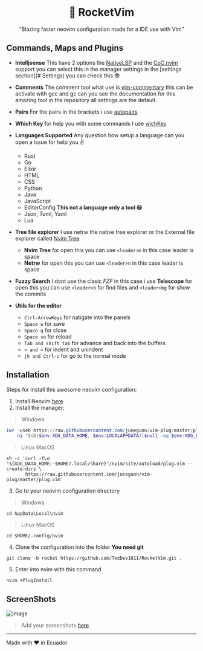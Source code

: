 <div align="center">


  
  # :rocket: RocketVim
  
  <q>Blazing faster neovim configuration made for a IDE use with Vim</q>

</div>

## Commands, Maps and Plugins

- **Intelljsense** This have 2 options the [NativeLSP](https://github.com/neovim/nvim-lspconfig) and the [CoC.nvim](https://github.com/neoclide/coc.nvim) support you can select this in the manager settings in the [settings section](# Settings) you can check this :sunglasses:

- **Comments** The comment tool what use is [vim-commentary](https://github.com/tpope/vim-commentary) this can be activate with gcc and gc can you see the documentation for this amazing tool in the repository all settings are the default.

- **Pairs** For the pairs in the brackets i use [autopairs](https://github.com/jiangmiao/auto-pairs)

- **Which Key** for help you with some commands I use [wichKey](https://github.com/folke/which-key.nvim)

- **Languages Supported** Any question how setup a language can you open a issue for help you :v:
  - Rust
  - Go
  - Elixir
  - HTML
  - CSS
  - Python
  - Java
  - JavaScript
  - EditorConfig **This not a language only a tool :smiley:**
  - Json, Toml, Yaml
  - Lua

- **Tree file explorer** I use netrw the native tree explorer or the External file explorer called [Nvim Tree](https://github.com/kyazdani42/nvim-tree.lua)
  - **Nvim Tree** for open this you can use ```<leader>m``` in this case leader is space
  - **Netrw** for open this you can use ```<leader>n``` in this case leader is space

- **Fuzzy Search** I dont use the clasic *FZF* in this case i use **Telescope** for open this  you can use ````<leader>b```` for find files and ```<leader>bg``` for show the commits

- **Utils for the editor**
  - ```Ctrl-ArrowKeys``` for natigate into the panels
  - ```Space w``` for save
  - ```Space q``` for close
  - ```Space so``` for reload
  - ````Tab and shift tab```` for advance and back into the buffers
  - `````> and <````` for indent and unindent
  - ````jk and Ctrl-c```` for go to the normal mode

## Installation

Steps for install this awesome neovim configuration:

1. Install Neovim [here](https://github.com/neovim/neovim)
2. Install the manager:

> Windows
````ps1
iwr -useb https://raw.githubusercontent.com/junegunn/vim-plug/master/plug.vim |`
    ni "$(@($env:XDG_DATA_HOME, $env:LOCALAPPDATA)[$null -eq $env:XDG_DATA_HOME])/nvim-data/site/autoload/plug.vim" -Force
````
> Linux MacOS
````shell
sh -c 'curl -fLo "${XDG_DATA_HOME:-$HOME/.local/share}"/nvim/site/autoload/plug.vim --create-dirs \
       https://raw.githubusercontent.com/junegunn/vim-plug/master/plug.vim'
````

3. Go to your neovim configuration directory

>Windows
````
cd AppData\Local\nvim
````
> Linux MacOS
`````
cd $HOME/.config/nvim
`````

4. Clone the configuration into the folder **You need git**
```
git clone -b rocket https://github.com/TeoDev1611/RocketVim.git .
```
5. Enter into nvim with this command
````
nvim +PlugInstall
````

## ScreenShots

![image](https://user-images.githubusercontent.com/73144037/125671016-98731b4d-4fa2-4fe3-b412-aef0b3f02a22.png)

> Add your screenshots [here](https://github.com/TeoDev1611/RocketVim/issues/4)

---
Made with ❤ in Ecuador
